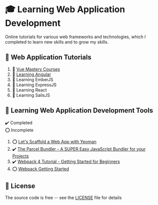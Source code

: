 # :mortar_board: Learning Web Application Development

Online tutorials for various web frameworks and technologies, which I completed to learn new skills and to grow my skills.

## :beginner: Web Application Tutorials

1. :file_folder: [Vue Mastery Courses](vue-mastery-courses/)
2. :file_folder: [Learning Angular](learning-angular/)
3. :construction: Learning EmberJS
4. :construction: Learning ExpressJS
5. :construction: Learning React
6. :construction: Learning SailsJS

## :beginner: Learning Web Application Development Tools

:heavy_check_mark: Completed  
:o: Incomplete

1. :o: [Let's Scaffold a Web App with Yeoman](yeoman-25-minutes-codelab/)
2. :heavy_check_mark: [The Parcel Bundler - A SUPER Easy JavaScript Bundler for your Projects](the-parcel-bundler/)
3. :heavy_check_mark: [Webpack 4 Tutorial - Getting Started for Beginners](webpack-4-tutorial/)
4. :o: [Webpack Getting Started](webpack-getting-started/)

## :page_with_curl: License

The source code is free -- see the [LICENSE](LICENSE) file for details
